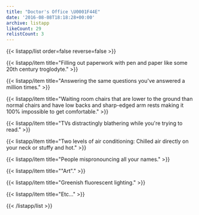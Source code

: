 ```yaml
---
title: "Doctor's Office \U0001F44E"
date: '2016-08-08T18:18:28+00:00'
archive: listapp
likeCount: 29
relistCount: 3
---
```


{{< listapp/list order=false reverse=false >}}

   {{< listapp/item title="Filling out paperwork with pen and paper like some 20th century troglodyte." >}}

   {{< listapp/item title="Answering the same questions you've answered a million times." >}}

   {{< listapp/item title="Waiting room chairs that are lower to the ground than normal chairs and have low backs and sharp-edged arm rests making it 100% impossible to get comfortable." >}}

   {{< listapp/item title="TVs distractingly blathering while you're trying to read." >}}

   {{< listapp/item title="Two levels of air conditioning: Chilled air directly on your neck or stuffy and hot." >}}

   {{< listapp/item title="People mispronouncing all your names." >}}

   {{< listapp/item title="\"Art\"." >}}

   {{< listapp/item title="Greenish fluorescent lighting." >}}

   {{< listapp/item title="Etc..." >}}

{{< /listapp/list >}}
